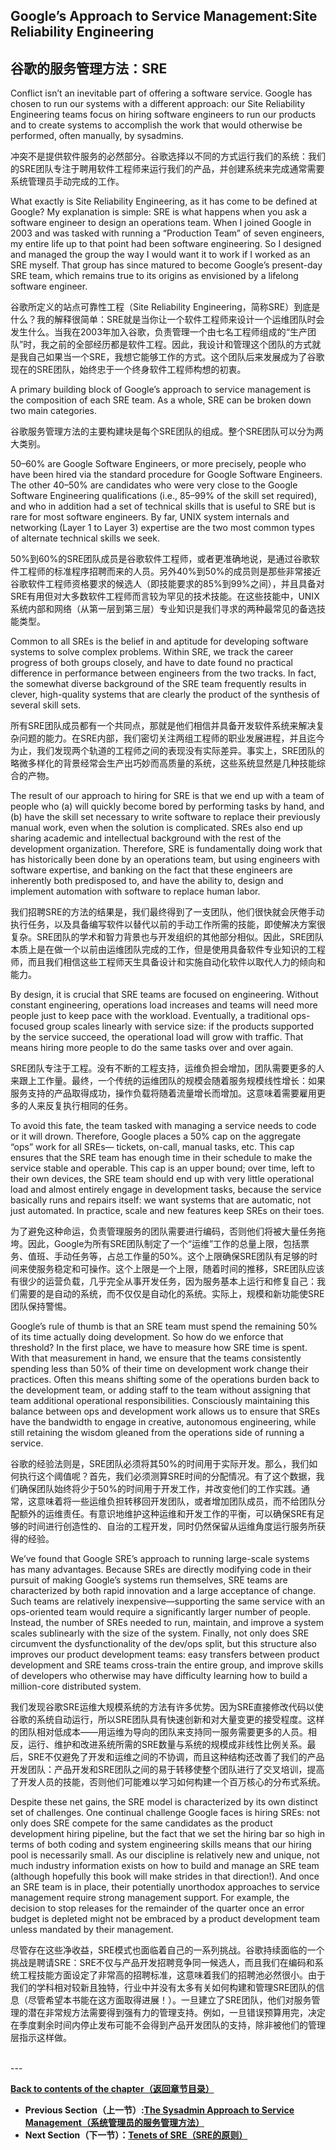 ## **Google’s Approach to Service Management:Site Reliability Engineering**

## **谷歌的服务管理方法：SRE**

Conflict isn’t an inevitable part of offering a software service. Google has chosen to run our systems with a different approach: our Site Reliability Engineering teams focus on hiring software engineers to run our products and to create systems to accomplish the work that would otherwise be performed, often manually, by sysadmins.

冲突不是提供软件服务的必然部分。谷歌选择以不同的方式运行我们的系统：我们的SRE团队专注于聘用软件工程师来运行我们的产品，并创建系统来完成通常需要系统管理员手动完成的工作。

What exactly is Site Reliability Engineering, as it has come to be defined at Google? My explanation is simple: SRE is what happens when you ask a software engineer to design an operations team. When I joined Google in 2003 and was tasked with running a “Production Team” of seven engineers, my entire life up to that point had been software engineering. So I designed and managed the group the way I would want it to work if I worked as an SRE myself. That group has since matured to become Google’s present-day SRE team, which remains true to its origins as envisioned by a lifelong software engineer.

谷歌所定义的站点可靠性工程（Site Reliability Engineering，简称SRE）到底是什么？我的解释很简单：SRE就是当你让一个软件工程师来设计一个运维团队时会发生什么。当我在2003年加入谷歌，负责管理一个由七名工程师组成的“生产团队”时，我之前的全部经历都是软件工程。因此，我设计和管理这个团队的方式就是我自己如果当一个SRE，我想它能够工作的方式。这个团队后来发展成为了谷歌现在的SRE团队，始终忠于一个终身软件工程师构想的初衷。

A primary building block of Google’s approach to service management is the composition of each SRE team. As a whole, SRE can be broken down two main categories.

谷歌服务管理方法的主要构建块是每个SRE团队的组成。整个SRE团队可以分为两大类别。

50–60% are Google Software Engineers, or more precisely, people who have been hired via the standard procedure for Google Software Engineers. The other 40–50% are candidates who were very close to the Google Software Engineering qualifications (i.e., 85–99% of the skill set required), and who in addition had a set of technical skills that is useful to SRE but is rare for most software engineers. By far, UNIX system internals and networking (Layer 1 to Layer 3) expertise are the two most common types of alternate technical skills we seek.

50%到60%的SRE团队成员是谷歌软件工程师，或者更准确地说，是通过谷歌软件工程师的标准程序招聘而来的人员。另外40%到50%的成员则是那些非常接近谷歌软件工程师资格要求的候选人（即技能要求的85%到99%之间），并且具备对SRE有用但对大多数软件工程师而言较为罕见的技术技能。在这些技能中，UNIX系统内部和网络（从第一层到第三层）专业知识是我们寻求的两种最常见的备选技能类型。

Common to all SREs is the belief in and aptitude for developing software systems to solve complex problems. Within SRE, we track the career progress of both groups closely, and have to date found no practical difference in performance between engineers from the two tracks. In fact, the somewhat diverse background of the SRE team frequently results in clever, high-quality systems that are clearly the product of the synthesis of several skill sets.

所有SRE团队成员都有一个共同点，那就是他们相信并具备开发软件系统来解决复杂问题的能力。在SRE内部，我们密切关注两组工程师的职业发展进程，并且迄今为止，我们发现两个轨道的工程师之间的表现没有实际差异。事实上，SRE团队的略微多样化的背景经常会生产出巧妙而高质量的系统，这些系统显然是几种技能综合的产物。

The result of our approach to hiring for SRE is that we end up with a team of people who (a) will quickly become bored by performing tasks by hand, and (b) have the skill set necessary to write software to replace their previously manual work, even when the solution is complicated. SREs also end up sharing academic and intellectual background with the rest of the development organization. Therefore, SRE is fundamentally doing work that has historically been done by an operations team, but using engineers with software expertise, and banking on the fact that these engineers are inherently both predisposed to, and have the ability to, design and implement automation with software to replace human labor.

我们招聘SRE的方法的结果是，我们最终得到了一支团队，他们很快就会厌倦手动执行任务，以及具备编写软件以替代以前的手动工作所需的技能，即使解决方案很复杂。SRE团队的学术和智力背景也与开发组织的其他部分相似。因此，SRE团队本质上是在做一个以前由运维团队完成的工作，但是使用具备软件专业知识的工程师，而且我们相信这些工程师天生具备设计和实施自动化软件以取代人力的倾向和能力。

By design, it is crucial that SRE teams are focused on engineering. Without constant engineering, operations load increases and teams will need more people just to keep pace with the workload. Eventually, a traditional ops-focused group scales linearly with service size: if the products supported by the service succeed, the operational load will grow with traffic. That means hiring more people to do the same tasks over and over again.

SRE团队专注于工程。没有不断的工程支持，运维负担会增加，团队需要更多的人来跟上工作量。最终，一个传统的运维团队的规模会随着服务规模线性增长：如果服务支持的产品取得成功，操作负载将随着流量增长而增加。这意味着需要雇用更多的人来反复执行相同的任务。

To avoid this fate, the team tasked with managing a service needs to code or it will drown. Therefore, Google places a 50% cap on the aggregate “ops” work for all SREs— tickets, on-call, manual tasks, etc. This cap ensures that the SRE team has enough time in their schedule to make the service stable and operable. This cap is an upper bound; over time, left to their own devices, the SRE team should end up with very little operational load and almost entirely engage in development tasks, because the service basically runs and repairs itself: we want systems that are automatic, not just automated. In practice, scale and new features keep SREs on their toes.

为了避免这种命运，负责管理服务的团队需要进行编码，否则他们将被大量任务拖垮。因此，Google为所有SRE团队制定了一个“运维”工作的总量上限，包括票务、值班、手动任务等，占总工作量的50%。这个上限确保SRE团队有足够的时间来使服务稳定和可操作。这个上限是一个上限，随着时间的推移，SRE团队应该有很少的运营负载，几乎完全从事开发任务，因为服务基本上运行和修复自己：我们需要的是自动的系统，而不仅仅是自动化的系统。实际上，规模和新功能使SRE团队保持警惕。

Google’s rule of thumb is that an SRE team must spend the remaining 50% of its time actually doing development. So how do we enforce that threshold? In the first place, we have to measure how SRE time is spent. With that measurement in hand, we ensure that the teams consistently spending less than 50% of their time on development work change their practices. Often this means shifting some of the operations burden back to the development team, or adding staff to the team without assigning that team additional operational responsibilities. Consciously maintaining this balance between ops and development work allows us to ensure that SREs have the bandwidth to engage in creative, autonomous engineering, while still retaining the wisdom gleaned from the operations side of running a service.

谷歌的经验法则是，SRE团队必须将其50%的时间用于实际开发。那么，我们如何执行这个阈值呢？首先，我们必须测算SRE时间的分配情况。有了这个数据，我们确保团队始终将少于50%的时间用于开发工作，并改变他们的工作实践。通常，这意味着将一些运维负担转移回开发团队，或者增加团队成员，而不给团队分配额外的运维责任。有意识地维护这种运维和开发工作的平衡，可以确保SRE有足够的时间进行创造性的、自治的工程开发，同时仍然保留从运维角度运行服务所获得的经验。

We’ve found that Google SRE’s approach to running large-scale systems has many advantages. Because SREs are directly modifying code in their pursuit of making Google’s systems run themselves, SRE teams are characterized by both rapid innovation and a large acceptance of change. Such teams are relatively inexpensive—supporting the same service with an ops-oriented team would require a significantly larger number of people. Instead, the number of SREs needed to run, maintain, and improve a system scales sublinearly with the size of the system. Finally, not only does SRE circumvent the dysfunctionality of the dev/ops split, but this structure also improves our product development teams: easy transfers between product development and SRE teams cross-train the entire group, and improve skills of developers who otherwise may have difficulty learning how to build a million-core distributed system.

我们发现谷歌SRE运维大规模系统的方法有许多优势。因为SRE直接修改代码以使谷歌的系统自动运行，所以SRE团队具有快速创新和对大量变更的接受程度。这样的团队相对低成本——用运维为导向的团队来支持同一服务需要更多的人员。相反，运行、维护和改进系统所需的SRE数量与系统的规模成非线性比例关系。最后，SRE不仅避免了开发和运维之间的不协调，而且这种结构还改善了我们的产品开发团队：产品开发和SRE团队之间的易于转移使整个团队进行了交叉培训，提高了开发人员的技能，否则他们可能难以学习如何构建一个百万核心的分布式系统。

Despite these net gains, the SRE model is characterized by its own distinct set of challenges. One continual challenge Google faces is hiring SREs: not only does SRE compete for the same candidates as the product development hiring pipeline, but the fact that we set the hiring bar so high in terms of both coding and system engineering skills means that our hiring pool is necessarily small. As our discipline is relatively new and unique, not much industry information exists on how to build and manage an SRE team (although hopefully this book will make strides in that direction!). And once an SRE team is in place, their potentially unorthodox approaches to service management require strong management support. For example, the decision to stop releases for the remainder of the quarter once an error budget is depleted might not be embraced by a product development team unless mandated by their management.

尽管存在这些净收益，SRE模式也面临着自己的一系列挑战。谷歌持续面临的一个挑战是聘请SRE：SRE不仅与产品开发招聘竞争同一候选人，而且我们在编码和系统工程技能方面设定了非常高的招聘标准，这意味着我们的招聘池必然很小。由于我们的学科相对较新且独特，行业中并没有太多有关如何构建和管理SRE团队的信息（尽管希望本书能在这方面取得进展！）。一旦建立了SRE团队，他们对服务管理的潜在非常规方法需要得到强有力的管理支持。例如，一旦错误预算用完，决定在季度剩余时间内停止发布可能不会得到产品开发团队的支持，除非被他们的管理层指示这样做。

<br>
---

**[Back to contents of the chapter（返回章节目录）](introduction.md)**

- **Previous Section（上一节）:[The Sysadmin Approach to Service Management（系统管理员的服务管理方法）](the_sysadmin_approach_to_service_management.md)**
- **Next Section（下一节）：[Tenets of SRE（SRE的原则）](tenets_of_sre.md)**
